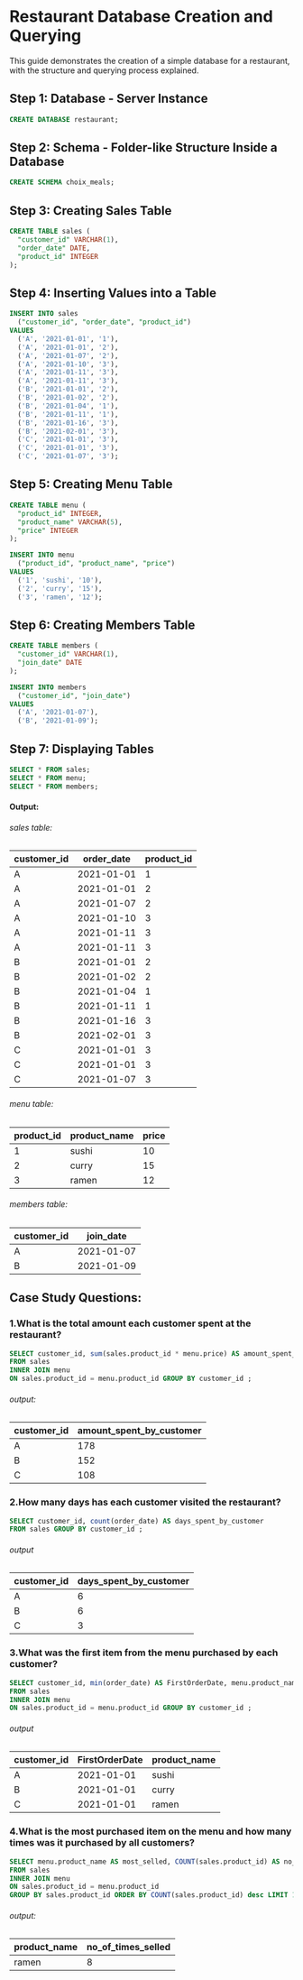 # Restaurant Database Creation and Querying

This guide demonstrates the creation of a simple database for a restaurant, with the structure and querying process explained.

## Step 1: Database - Server Instance
```sql
CREATE DATABASE restaurant;
```

## Step 2: Schema - Folder-like Structure Inside a Database
```sql
CREATE SCHEMA choix_meals;
```

## Step 3: Creating Sales Table
```sql
CREATE TABLE sales (
  "customer_id" VARCHAR(1),
  "order_date" DATE,
  "product_id" INTEGER
);
```

## Step 4: Inserting Values into a Table
```sql
INSERT INTO sales
  ("customer_id", "order_date", "product_id")
VALUES
  ('A', '2021-01-01', '1'),
  ('A', '2021-01-01', '2'),
  ('A', '2021-01-07', '2'),
  ('A', '2021-01-10', '3'),
  ('A', '2021-01-11', '3'),
  ('A', '2021-01-11', '3'),
  ('B', '2021-01-01', '2'),
  ('B', '2021-01-02', '2'),
  ('B', '2021-01-04', '1'),
  ('B', '2021-01-11', '1'),
  ('B', '2021-01-16', '3'),
  ('B', '2021-02-01', '3'),
  ('C', '2021-01-01', '3'),
  ('C', '2021-01-01', '3'),
  ('C', '2021-01-07', '3');
```

## Step 5: Creating Menu Table
```sql
CREATE TABLE menu (
  "product_id" INTEGER,
  "product_name" VARCHAR(5),
  "price" INTEGER
);

INSERT INTO menu
  ("product_id", "product_name", "price")
VALUES
  ('1', 'sushi', '10'),
  ('2', 'curry', '15'),
  ('3', 'ramen', '12');
```

## Step 6: Creating Members Table
```sql
CREATE TABLE members (
  "customer_id" VARCHAR(1),
  "join_date" DATE
);

INSERT INTO members
  ("customer_id", "join_date")
VALUES
  ('A', '2021-01-07'),
  ('B', '2021-01-09');
```

## Step 7: Displaying Tables
```sql
SELECT * FROM sales;
SELECT * FROM menu;
SELECT * FROM members;
```

#### Output:

###### sales table:
| customer_id | order_date | product_id |
|---|---|---|
| A | 2021-01-01 | 1 |
| A | 2021-01-01 | 2 |
| A | 2021-01-07 | 2 |
| A | 2021-01-10 | 3 |
| A | 2021-01-11 | 3 |
| A | 2021-01-11 | 3 |
| B | 2021-01-01 | 2 |
| B | 2021-01-02 | 2 |
| B | 2021-01-04 | 1 |
| B | 2021-01-11 | 1 |
| B | 2021-01-16 | 3 |
| B | 2021-02-01 | 3 |
| C | 2021-01-01 | 3 |
| C | 2021-01-01 | 3 |
| C | 2021-01-07 | 3 |


###### menu table:
| product_id | product_name | price |
|---|---|---|
| 1 | sushi | 10 |
| 2 | curry | 15 |
| 3 | ramen | 12 |


###### members table:
| customer_id | join_date |
|---|---|
| A | 2021-01-07 |
| B | 2021-01-09 |

## Case Study Questions:

### 1.What is the total amount each customer spent at the restaurant?
```sql
SELECT customer_id, sum(sales.product_id * menu.price) AS amount_spent_by_customer
FROM sales
INNER JOIN menu
ON sales.product_id = menu.product_id GROUP BY customer_id ;
```

###### output:
| customer_id | amount_spent_by_customer |
|---|---|
| A | 178 |
| B | 152 |
| C | 108 |

### 2.How many days has each customer visited the restaurant?
```sql
SELECT customer_id, count(order_date) AS days_spent_by_customer
FROM sales GROUP BY customer_id ;
```

###### output
| customer_id | days_spent_by_customer |
|---|---|
| A | 6 |
| B | 6 |
| C | 3 |

### 3.What was the first item from the menu purchased by each customer?
```sql
SELECT customer_id, min(order_date) AS FirstOrderDate, menu.product_name
FROM sales
INNER JOIN menu
ON sales.product_id = menu.product_id GROUP BY customer_id ;
```

###### output
| customer_id | FirstOrderDate | product_name
|---|---|---|
| A | 2021-01-01 | sushi |
| B | 2021-01-01 | curry |
| C | 2021-01-01 | ramen |

### 4.What is the most purchased item on the menu and how many times was it purchased by all customers?
```sql
SELECT menu.product_name AS most_selled, COUNT(sales.product_id) AS no_of_times_selled
FROM sales 
INNER JOIN menu
ON sales.product_id = menu.product_id 
GROUP BY sales.product_id ORDER BY COUNT(sales.product_id) desc LIMIT 1;
```

###### output:
| product_name | no_of_times_selled |
|---|---|
| ramen | 8 |